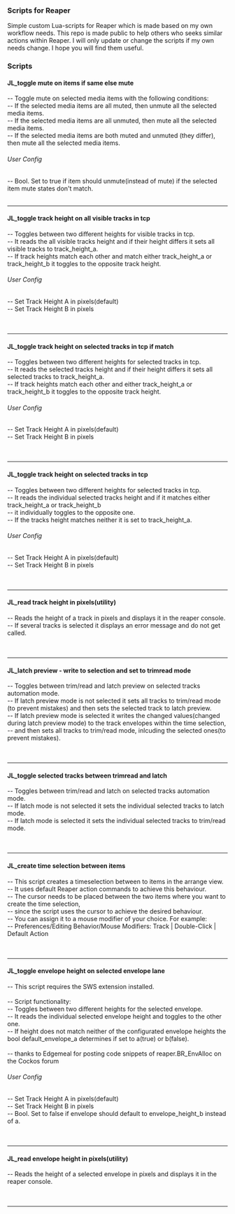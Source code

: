### Scripts for Reaper
Simple custom Lua-scripts for Reaper which is made based on my own workflow needs. This repo is made public to help others who seeks similar actions within Reaper. I will only update or change the scripts if my own needs change.
I hope you will find them useful.

### Scripts


#### JL_toggle mute on items if same else mute
-- Toggle mute on selected media items with the following conditions:<br>
-- If the selected media items are all muted, then unmute all the selected media items.<br>
-- If the selected media items are all unmuted, then mute all the selected media items.<br>
-- If the selected media items are both muted and unmuted (they differ), then mute all the selected media items.<br>
###### User Config<br>
-- Bool. Set to true if item should unmute(instead of mute) if the selected item mute states don't match.
<br>
<br>

-------
#### JL_toggle track height on all visible tracks in tcp
-- Toggles between two different heights for visible tracks in tcp.<br>
-- It reads the all visible tracks height and if their height differs it sets all visible tracks to track_height_a.<br>
-- If track heights match each other and match either track_height_a or track_height_b it toggles to the opposite track height.<br>
###### User Config<br>
-- Set Track Height A in pixels(default)<br>
-- Set Track Height B in pixels<br>
<br>
<br>

-------
#### JL_toggle track height on selected tracks in tcp if match
-- Toggles between two different heights for selected tracks in tcp.<br>
-- It reads the selected tracks height and if their height differs it sets all selected tracks to track_height_a.<br>
-- If track heights match each other and either track_height_a or track_height_b it toggles to the opposite track height.<br>
###### User Config<br>
-- Set Track Height A in pixels(default)<br>
-- Set Track Height B in pixels<br>
<br>
<br>

-------

#### JL_toggle track height on selected tracks in tcp
-- Toggles between two different heights for selected tracks in tcp.<br>
-- It reads the individual selected tracks height and if it matches either track_height_a or track_height_b<br>
-- it individually toggles to the opposite one.<br>
-- If the tracks height matches neither it is set to track_height_a.<br>
###### User Config<br>
-- Set Track Height A in pixels(default)<br>
-- Set Track Height B in pixels<br>
<br>
<br>

-------

#### JL_read track height in pixels(utility)
-- Reads the height of a track in pixels and displays it in the reaper console.<br>
-- If several tracks is selected it displays an error message and do not get called.<br>
<br>
<br>

-------

#### JL_latch preview - write to selection and set to trimread mode
-- Toggles between trim/read and latch preview on selected tracks automation mode.<br>
-- If latch preview mode is not selected it sets all tracks to trim/read mode (to prevent mistakes) and then sets the selected track to latch preview.<br>
-- If latch preview mode is selected it writes the changed values(changed during latch preview mode) to the track envelopes within the time selection,<br>
-- and then sets all tracks to trim/read mode, inlcuding the selected ones(to prevent mistakes).<br>
<br>
<br>

-------

#### JL_toggle selected tracks between trimread and latch
-- Toggles between trim/read and latch on selected tracks automation mode.<br>
-- If latch mode is not selected it sets the individual selected tracks to latch mode.<br>
-- If latch mode is selected it sets the individual selected tracks to trim/read mode.<br>
<br>
<br>

-------

#### JL_create time selection between items
-- This script creates a timeselection between to items in the arrange view.<br>
-- It uses default Reaper action commands to achieve this behaviour.<br>
-- The cursor needs to be placed between the two items where you want to create the time selection,<br>
-- since the script uses the cursor to achieve the desired behaviour.<br>
-- You can assign it to a mouse modifier of your choice. For example:<br>
-- Preferences/Editing Behavior/Mouse Modifiers: Track | Double-Click | Default Action<br>
<br>
<br>

-------

#### JL_toggle envelope height on selected envelope lane
-- This script requires the SWS extension installed.<br>
<br>
-- Script functionality:<br>
-- Toggles between two different heights for the selected envelope.<br>
-- It reads the individual selected envelope height and toggles to the other one.<br>
-- If height does not match neither of the configurated envelope heights the bool default_envelope_a determines if set to a(true) or b(false).<br>
<br>
-- thanks to Edgemeal for posting code snippets of reaper.BR_EnvAlloc on the Cockos forum
###### User Config<br>
-- Set Track Height A in pixels(default)<br>
-- Set Track Height B in pixels<br>
-- Bool. Set to false if envelope should default to envelope_height_b instead of a.<br>
<br>
<br>

-------
#### JL_read envelope height in pixels(utility)
-- Reads the height of a selected envelope in pixels and displays it in the reaper console.<br>
<br>
<br>

-------
